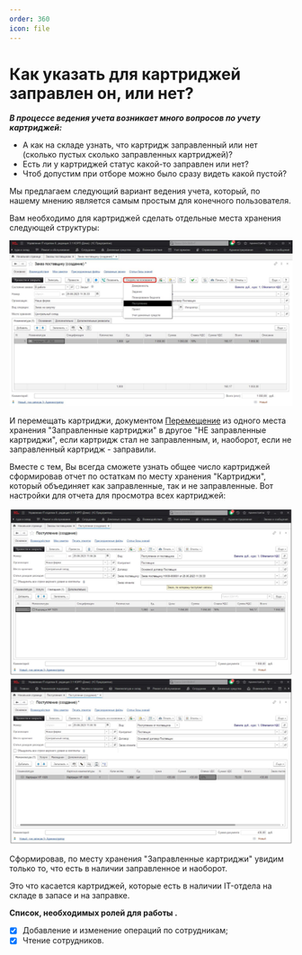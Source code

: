 ```yaml
---
order: 360
icon: file
---
```


# Как указать для картриджей заправлен он, или нет?

***В процессе ведения учета возникает много вопросов по учету картриджей:***

- А как на складе узнать, что картридж заправленный или нет (сколько пустых сколько заправленных картриджей)?  
- Есть ли у картриджей статус какой-то заправлен или нет?  
- Чтоб допустим при отборе можно было сразу видеть какой пустой?  

Мы предлагаем следующий вариант ведения учета, который, по нашему мнению является самым простым для конечного пользователя.

Вам необходимо для картриджей сделать отдельные места хранения следующей структуры:

![01_Методика](static/01_Методика.png)

И перемещать картриджи, документом [Перемещение](https://softonit.ru/FAQ/courses/?COURSE_ID=1&LESSON_ID=55) из одного места хранения "Заправленные картриджи" в другое "НЕ заправленные картриджи", если картридж стал не заправленным, и, наоборот, если не заправленный картридж - заправили.  

Вместе с тем, Вы всегда сможете узнать общее число картриджей сформировав отчет по остаткам по месту хранения "Картриджи", который объединяет как заправленные, так и не заправленные. Вот настройки для отчета для просмотра всех картриджей:

![02_Методика](static/02_Методика.png)
![03_Методика](static/03_Методика.png)

Сформировав, по месту хранения "Заправленные картриджи" увидим только то, что есть в наличии заправленное и наоборот.

Это что касается картриджей, которые есть в наличии IT-отдела на складе в запасе и на заправке.

**Список, необходимых ролей для работы .**
* [x] Добавление и изменение операций по сотрудникам;
* [x] Чтение сотрудников.
